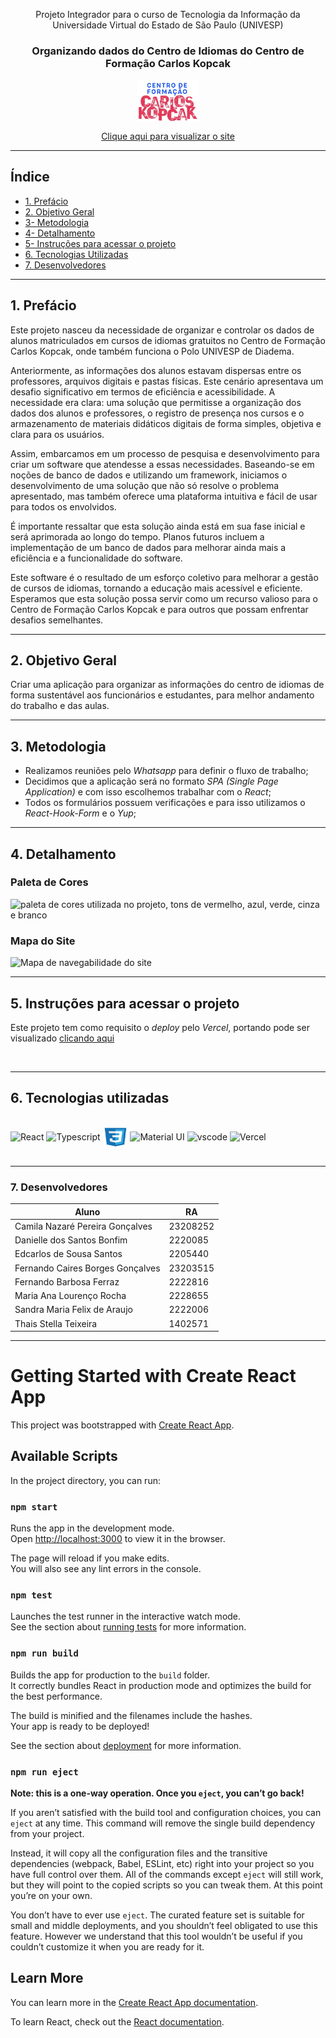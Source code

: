 
<div align="center">

<p>Projeto Integrador para o curso de Tecnologia da Informação da Universidade Virtual do Estado de São Paulo (UNIVESP)</p>

### Organizando dados do Centro de Idiomas do Centro de Formação Carlos Kopcak

<img align="center" width="100px" src="./src/assets/Centro_de_formação.png" alt="Logotipo do Centro de Formação Carlos Kopcak"><br>

[Clique aqui para visualizar o site](https://pi-turma006.vercel.app/)
</div>
  
***

## Índice
* [1. Prefácio](#1-prefácio)
* [2. Objetivo Geral](#2-objetivo-geral)
* [3- Metodologia](#3-metodologia)
* [4- Detalhamento](#4-detalhamento)
* [5- Instruções para acessar o projeto](#5-instruções-para-acessar-o-projeto)
* [6. Tecnologias Utilizadas](#6-tecnologias-utilizadas)
* [7. Desenvolvedores](#7-desenvolvedores)


***


## 1. Prefácio

Este projeto nasceu da necessidade de organizar e controlar os dados de alunos matriculados em cursos de idiomas gratuitos no Centro de Formação Carlos Kopcak, onde também funciona o Polo UNIVESP de Diadema.

Anteriormente, as informações dos alunos estavam dispersas entre os professores, arquivos digitais e pastas físicas. Este cenário apresentava um desafio significativo em termos de eficiência e acessibilidade. A necessidade era clara: uma solução que permitisse a organização dos dados dos alunos e professores, o registro de presença nos cursos e o armazenamento de materiais didáticos digitais de forma simples, objetiva e clara para os usuários.

Assim, embarcamos em um processo de pesquisa e desenvolvimento para criar um software que atendesse a essas necessidades. Baseando-se em noções de banco de dados e utilizando um framework, iniciamos o desenvolvimento de uma solução que não só resolve o problema apresentado, mas também oferece uma plataforma intuitiva e fácil de usar para todos os envolvidos.

É importante ressaltar que esta solução ainda está em sua fase inicial e será aprimorada ao longo do tempo. Planos futuros incluem a implementação de um banco de dados para melhorar ainda mais a eficiência e a funcionalidade do software.

Este software é o resultado de um esforço coletivo para melhorar a gestão de cursos de idiomas, tornando a educação mais acessível e eficiente. Esperamos que esta solução possa servir como um recurso valioso para o Centro de Formação Carlos Kopcak e para outros que possam enfrentar desafios semelhantes.

***

## 2. Objetivo Geral

Criar uma aplicação para organizar as informações do centro de idiomas de forma sustentável aos funcionários e estudantes, para melhor andamento do trabalho e das aulas.

***

## 3. Metodologia

- Realizamos reuniões pelo *Whatsapp* para definir o fluxo de trabalho;
- Decidimos que a aplicação será no formato *SPA (Single Page Application)* e com isso escolhemos trabalhar com o *React*;
- Todos os formulários possuem verificações e para isso utilizamos o *React-Hook-Form* e o *Yup*;


***

## 4. Detalhamento 

### Paleta de Cores

<img src="./assets/Paleta-Farmacia.webp" alt="paleta de cores utilizada no projeto, tons de vermelho, azul, verde, cinza e branco" title="Paleta de Cores">

### Mapa do Site

<img src="./assets/Mapa do Site.webp" alt="Mapa de navegabilidade do site" title="Mapa do Site">



***

## 5. Instruções para acessar o projeto

Este projeto tem como requisito o *deploy* pelo *Vercel*, portando pode ser visualizado [clicando aqui](https://pi-turma006.vercel.app/)

 <br>

 ***

 ## 6. Tecnologias utilizadas
  

<div>
<br>
<img align="center" title="React" alt="React" width="30" height="30" src="https://cdn.jsdelivr.net/gh/devicons/devicon@latest/icons/react/react-original.svg" />
<img align="center" title="Typescript" alt="Typescript" height="30" width="40" src="https://cdn.jsdelivr.net/gh/devicons/devicon@latest/icons/typescript/typescript-original.svg">
<img align="center" title="CSS3" alt="CSS" height="30" width="40" src="https://raw.githubusercontent.com/devicons/devicon/master/icons/css3/css3-original.svg">
<img align="center" title="Material UI" alt="Material UI" width="30" height="30" src="https://cdn.jsdelivr.net/gh/devicons/devicon@latest/icons/materialui/materialui-plain.svg" />
<img align="center" title="VSCode" alt="vscode" height="30" width="40" src="https://cdn.jsdelivr.net/gh/devicons/devicon/icons/vscode/vscode-original.svg" />
<img align="center" title="Vercel" alt="Vercel" width="30" height="30" src="https://cdn.jsdelivr.net/gh/devicons/devicon@latest/icons/vercel/vercel-original-wordmark.svg" />



</div>

 <br>

 ***

  ### 7. Desenvolvedores 

| Aluno                                | RA                   |
| ------------------------------------ | ---------------------|
| Camila Nazaré Pereira Gonçalves      | 23208252             |
| Danielle dos Santos Bonfim           | 2220085              |
| Edcarlos de Sousa Santos             | 2205440              |
| Fernando Caires Borges Gonçalves     | 23203515             |
| Fernando Barbosa Ferraz              | 2222816              |
| Maria Ana Lourenço Rocha             | 2228655              |
| Sandra Maria Felix de Araujo         | 2222006              |
| Thais Stella Teixeira                | 1402571              |











------------------------------------------------------------------------------------------------

# Getting Started with Create React App

This project was bootstrapped with [Create React App](https://github.com/facebook/create-react-app).

## Available Scripts

In the project directory, you can run:

### `npm start`

Runs the app in the development mode.\
Open [http://localhost:3000](http://localhost:3000) to view it in the browser.

The page will reload if you make edits.\
You will also see any lint errors in the console.

### `npm test`

Launches the test runner in the interactive watch mode.\
See the section about [running tests](https://facebook.github.io/create-react-app/docs/running-tests) for more information.

### `npm run build`

Builds the app for production to the `build` folder.\
It correctly bundles React in production mode and optimizes the build for the best performance.

The build is minified and the filenames include the hashes.\
Your app is ready to be deployed!

See the section about [deployment](https://facebook.github.io/create-react-app/docs/deployment) for more information.

### `npm run eject`

**Note: this is a one-way operation. Once you `eject`, you can’t go back!**

If you aren’t satisfied with the build tool and configuration choices, you can `eject` at any time. This command will remove the single build dependency from your project.

Instead, it will copy all the configuration files and the transitive dependencies (webpack, Babel, ESLint, etc) right into your project so you have full control over them. All of the commands except `eject` will still work, but they will point to the copied scripts so you can tweak them. At this point you’re on your own.

You don’t have to ever use `eject`. The curated feature set is suitable for small and middle deployments, and you shouldn’t feel obligated to use this feature. However we understand that this tool wouldn’t be useful if you couldn’t customize it when you are ready for it.

## Learn More

You can learn more in the [Create React App documentation](https://facebook.github.io/create-react-app/docs/getting-started).

To learn React, check out the [React documentation](https://reactjs.org/).
